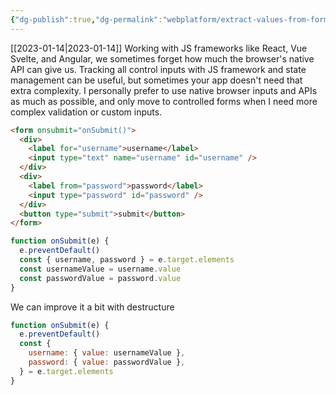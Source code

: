 ```yaml
---
{"dg-publish":true,"dg-permalink":"webplatform/extract-values-from-form","permalink":"/webplatform/extract-values-from-form/"}
---
```


[[2023-01-14\|2023-01-14]]
Working with JS frameworks like React, Vue Svelte, and Angular, we sometimes forget how much the browser's native API can give us.
Tracking all control inputs with JS framework and state management can be useful, but sometimes your app doesn't need that extra complexity.
I personally prefer to use native browser inputs and APIs as much as possible, and only move to controlled forms when I need more complex validation or custom inputs.

```html
<form onsubmit="onSubmit()">
  <div>
    <label for="username">username</label>
    <input type="text" name="username" id="username" />
  </div>
  <div>
    <label from="password">password</label>
    <input type="password" id="password" />
  </div>
  <button type="submit">submit</button>
</form>
```

```javascript
function onSubmit(e) {
  e.preventDefault()
  const { username, password } = e.target.elements
  const usernameValue = username.value
  const passwordValue = password.value
}
```

We can improve it a bit with destructure

```javascript
function onSubmit(e) {
  e.preventDefault()
  const {
    username: { value: usernameValue },
    password: { value: passwordValue },
  } = e.target.elements
}
```
